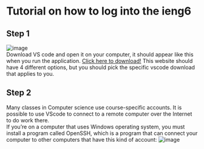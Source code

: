 # Tutorial on how to log into the ieng6
## Step 1
![image](https://user-images.githubusercontent.com/56976660/149557528-83f9b43b-5cb6-4b86-8669-5543a20a3bf3.png)\
Download VS code and open it on your computer, it should appear like this when you run the application. [Click here to download!](https://code.visualstudio.com/download) This website should have 4 different options, but you should pick the specific vscode download that applies to you.
## Step 2
Many classes in Computer science use course-specific accounts. It is possible to use VScode to connect to a remote computer over the Internet to do work there.
\
If you’re on a computer that uses Windows operating system, you must install a program called OpenSSH, which is a program that can connect your computer to other computers that have this kind of account:
![image](https://user-images.githubusercontent.com/56976660/149551755-ea8b75fd-165a-44a2-bce3-79773601125b.png)

